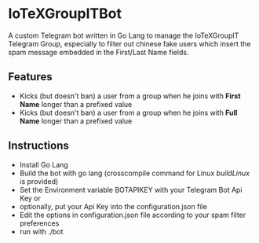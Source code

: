 # IoTeXGroupITBot
A custom Telegram bot written in Go Lang to manage the IoTeXGroupIT Telegram Group, especially to filter out chinese fake users which insert the spam message embedded in the First/Last Name fields.

## Features
- Kicks (but doesn't ban) a user from a group when he joins with **First Name** longer than a prefixed value
- Kicks (but doesn't ban) a user from a group when he joins with **Full Name** longer than a prefixed value

## Instructions
- Install Go Lang
- Build the bot with go lang (crosscompile command for Linux *buildLinux* is provided)
- Set the Environment variable BOTAPIKEY with your Telegram Bot Api Key or
- optionally, put your Api Key into the configuration.json file
- Edit the options in configuration.json file according to your spam filter preferences
- run with ./bot

